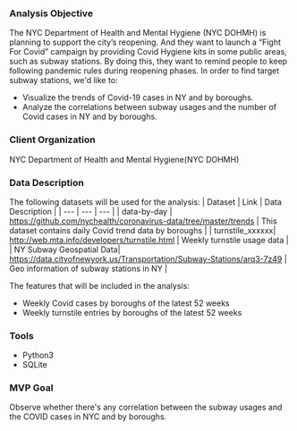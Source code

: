 ### Analysis Objective
The NYC Department of Health and Mental Hygiene (NYC DOHMH) is planning to support the city’s reopening. And they want to launch a “Fight For Covid” campaign by providing Covid Hygiene kits in some public areas, such as subway stations. By doing this, they want to remind people to keep following pandemic rules during reopening phases. In order to find target subway stations, we'd like to:
* Visualize the trends of Covid-19 cases in NY and by boroughs.
* Analyze the correlations between subway usages and the number of Covid cases in NY and by boroughs.

### Client Organization
 NYC Department of Health and Mental Hygiene(NYC DOHMH)

### Data Description
The following datasets will be used for the analysis:
| Dataset | Link | Data Description |
| --- | --- | --- |
| data-by-day | https://github.com/nychealth/coronavirus-data/tree/master/trends | This dataset contains daily Covid trend data by boroughs |
| turnstile_xxxxxx|  http://web.mta.info/developers/turnstile.html | Weekly turnstile usage data |
| NY Subway Geospatial Data| https://data.cityofnewyork.us/Transportation/Subway-Stations/arq3-7z49 | Geo information of subway stations in NY |

The features that will be included in the analysis:
 * Weekly Covid cases by boroughs of the latest 52 weeks
 * Weekly turnstile entries by boroughs of the latest 52 weeks

### Tools
* Python3
* SQLite

### MVP Goal
Observe whether there's any correlation between the subway usages and the COVID cases in NYC and by boroughs.


